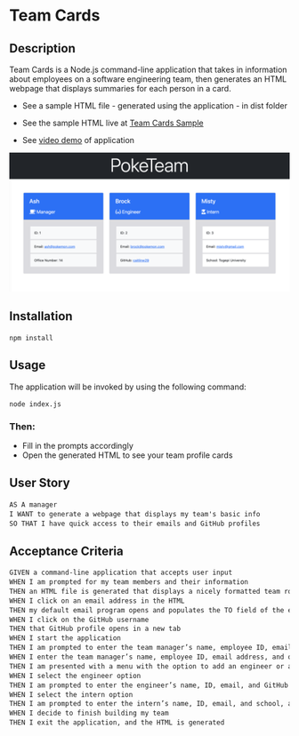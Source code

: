# Team Cards
## Description

Team Cards is a Node.js command-line application that takes in information about employees on a software engineering team, then generates an HTML webpage that displays summaries for each person in a card.

* See a sample HTML file - generated using the application - in dist folder

* See the sample HTML live at [Team Cards Sample](https://caitlinw29.github.io/teamCards/)

* See [video demo]() of application

![Command line usage](./dist/img/teamCardsSS.png)

## Installation
```
npm install
```

## Usage
The application will be invoked by using the following command:
```
node index.js
```
### Then:
* Fill in the prompts accordingly
* Open the generated HTML to see your team profile cards
## User Story

```md
AS A manager
I WANT to generate a webpage that displays my team's basic info
SO THAT I have quick access to their emails and GitHub profiles
```

## Acceptance Criteria

```md
GIVEN a command-line application that accepts user input
WHEN I am prompted for my team members and their information
THEN an HTML file is generated that displays a nicely formatted team roster based on user input
WHEN I click on an email address in the HTML
THEN my default email program opens and populates the TO field of the email with the address
WHEN I click on the GitHub username
THEN that GitHub profile opens in a new tab
WHEN I start the application
THEN I am prompted to enter the team manager’s name, employee ID, email address, and office number
WHEN I enter the team manager’s name, employee ID, email address, and office number
THEN I am presented with a menu with the option to add an engineer or an intern or to finish building my team
WHEN I select the engineer option
THEN I am prompted to enter the engineer’s name, ID, email, and GitHub username, and I am taken back to the menu
WHEN I select the intern option
THEN I am prompted to enter the intern’s name, ID, email, and school, and I am taken back to the menu
WHEN I decide to finish building my team
THEN I exit the application, and the HTML is generated
```
